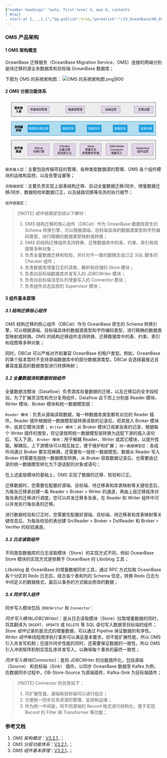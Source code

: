 ```yaml
---
{"number headings":"auto, first-level 4, max 6, contents
{ #toc}
, start-at 1, _.1.1","dg-publish":true,"permalink":"/15_OceanBase/06_OceanBase 数据迁移/OMS 迁移数据/OMS 架构概览/","dgPassFrontmatter":true}
---
```




### OMS 产品架构
#### 1 OMS 架构概览
OceanBase 迁移服务（OceanBase Migration Service，OMS）连接的两端分别是待迁移的源业务数据库和目标端 OceanBase 数据库；

下图为 OMS 的系统架构图：
![OMS 的系统架构图.png|800](/img/user/02_%E9%99%84%E4%BB%B6/Image/15_OceanBase/OMS%20%E7%9A%84%E7%B3%BB%E7%BB%9F%E6%9E%B6%E6%9E%84%E5%9B%BE.png)



#### 2 OMS 分层功能体系
<svg xmlns="http://www.w3.org/2000/svg" version="1.1" height="240px" width="611px" viewBox="-10 -10 631 260" content="&lt;mxGraphModel dx=&quot;1394&quot; dy=&quot;649&quot; grid=&quot;1&quot; gridSize=&quot;10&quot; guides=&quot;1&quot; tooltips=&quot;1&quot; connect=&quot;1&quot; arrows=&quot;1&quot; fold=&quot;1&quot; page=&quot;0&quot; pageScale=&quot;1&quot; pageWidth=&quot;827&quot; pageHeight=&quot;1169&quot; math=&quot;0&quot; shadow=&quot;0&quot;&gt;&lt;root&gt;&lt;mxCell id=&quot;0&quot;/&gt;&lt;mxCell id=&quot;1&quot; parent=&quot;0&quot;/&gt;&lt;mxCell id=&quot;2&quot; value=&quot;&quot; style=&quot;rounded=0;whiteSpace=wrap;html=1;fillColor=#eeeeee;strokeColor=#36393d;&quot; vertex=&quot;1&quot; parent=&quot;1&quot;&gt;&lt;mxGeometry x=&quot;-220&quot; y=&quot;20&quot; width=&quot;610&quot; height=&quot;60&quot; as=&quot;geometry&quot;/&gt;&lt;/mxCell&gt;&lt;mxCell id=&quot;3&quot; value=&quot;服务接入层&quot; style=&quot;text;html=1;strokeColor=none;fillColor=none;align=center;verticalAlign=middle;whiteSpace=wrap;rounded=0;fontColor=#000000;fontStyle=1&quot; vertex=&quot;1&quot; parent=&quot;1&quot;&gt;&lt;mxGeometry x=&quot;-210&quot; y=&quot;35&quot; width=&quot;40&quot; height=&quot;30&quot; as=&quot;geometry&quot;/&gt;&lt;/mxCell&gt;&lt;mxCell id=&quot;4&quot; value=&quot;&quot; style=&quot;rounded=0;whiteSpace=wrap;html=1;fillColor=#b1ddf0;strokeColor=#10739e;&quot; vertex=&quot;1&quot; parent=&quot;1&quot;&gt;&lt;mxGeometry x=&quot;-220&quot; y=&quot;100&quot; width=&quot;610&quot; height=&quot;60&quot; as=&quot;geometry&quot;/&gt;&lt;/mxCell&gt;&lt;mxCell id=&quot;6&quot; value=&quot;&quot; style=&quot;rounded=0;whiteSpace=wrap;html=1;fillColor=#eeeeee;strokeColor=#36393d;&quot; vertex=&quot;1&quot; parent=&quot;1&quot;&gt;&lt;mxGeometry x=&quot;-220&quot; y=&quot;179&quot; width=&quot;610&quot; height=&quot;80&quot; as=&quot;geometry&quot;/&gt;&lt;/mxCell&gt;&lt;mxCell id=&quot;7&quot; value=&quot;组件链路层&quot; style=&quot;text;html=1;strokeColor=none;fillColor=none;align=center;verticalAlign=middle;whiteSpace=wrap;rounded=0;fontColor=#000000;fontStyle=1&quot; vertex=&quot;1&quot; parent=&quot;1&quot;&gt;&lt;mxGeometry x=&quot;-210&quot; y=&quot;204&quot; width=&quot;40&quot; height=&quot;30&quot; as=&quot;geometry&quot;/&gt;&lt;/mxCell&gt;&lt;mxCell id=&quot;8&quot; value=&quot;流程编排层&quot; style=&quot;text;html=1;strokeColor=none;fillColor=none;align=center;verticalAlign=middle;whiteSpace=wrap;rounded=0;fontColor=#000000;fontStyle=1&quot; vertex=&quot;1&quot; parent=&quot;1&quot;&gt;&lt;mxGeometry x=&quot;-210&quot; y=&quot;115&quot; width=&quot;40&quot; height=&quot;30&quot; as=&quot;geometry&quot;/&gt;&lt;/mxCell&gt;&lt;mxCell id=&quot;9&quot; value=&quot;传输项目管理&quot; style=&quot;rounded=0;whiteSpace=wrap;html=1;fillColor=#e1d5e7;strokeColor=#9673a6;fontColor=#000000;&quot; vertex=&quot;1&quot; parent=&quot;1&quot;&gt;&lt;mxGeometry x=&quot;-150&quot; y=&quot;35&quot; width=&quot;90&quot; height=&quot;30&quot; as=&quot;geometry&quot;/&gt;&lt;/mxCell&gt;&lt;mxCell id=&quot;10&quot; value=&quot;数据源管理&quot; style=&quot;rounded=0;whiteSpace=wrap;html=1;fillColor=#e1d5e7;strokeColor=#9673a6;fontColor=#000000;&quot; vertex=&quot;1&quot; parent=&quot;1&quot;&gt;&lt;mxGeometry x=&quot;10&quot; y=&quot;35&quot; width=&quot;80&quot; height=&quot;30&quot; as=&quot;geometry&quot;/&gt;&lt;/mxCell&gt;&lt;mxCell id=&quot;11&quot; value=&quot;运维监控&quot; style=&quot;rounded=0;whiteSpace=wrap;html=1;fillColor=#e1d5e7;strokeColor=#9673a6;fontColor=#000000;&quot; vertex=&quot;1&quot; parent=&quot;1&quot;&gt;&lt;mxGeometry x=&quot;160&quot; y=&quot;35&quot; width=&quot;80&quot; height=&quot;30&quot; as=&quot;geometry&quot;/&gt;&lt;/mxCell&gt;&lt;mxCell id=&quot;13&quot; value=&quot;告警设置&quot; style=&quot;rounded=0;whiteSpace=wrap;html=1;fillColor=#e1d5e7;strokeColor=#9673a6;fontColor=#000000;&quot; vertex=&quot;1&quot; parent=&quot;1&quot;&gt;&lt;mxGeometry x=&quot;300&quot; y=&quot;35&quot; width=&quot;80&quot; height=&quot;30&quot; as=&quot;geometry&quot;/&gt;&lt;/mxCell&gt;&lt;mxCell id=&quot;14&quot; value=&quot;数据库对象迁移&quot; style=&quot;rounded=0;whiteSpace=wrap;html=1;fillColor=#1ba1e2;strokeColor=#006EAF;fontColor=#ffffff;&quot; vertex=&quot;1&quot; parent=&quot;1&quot;&gt;&lt;mxGeometry x=&quot;-150&quot; y=&quot;115&quot; width=&quot;90&quot; height=&quot;30&quot; as=&quot;geometry&quot;/&gt;&lt;/mxCell&gt;&lt;mxCell id=&quot;15&quot; value=&quot;数据迁移&quot; style=&quot;rounded=0;whiteSpace=wrap;html=1;fillColor=#1ba1e2;strokeColor=#006EAF;fontColor=#ffffff;&quot; vertex=&quot;1&quot; parent=&quot;1&quot;&gt;&lt;mxGeometry x=&quot;-10&quot; y=&quot;115&quot; width=&quot;60&quot; height=&quot;30&quot; as=&quot;geometry&quot;/&gt;&lt;/mxCell&gt;&lt;mxCell id=&quot;16&quot; value=&quot;数据同步&quot; style=&quot;rounded=0;whiteSpace=wrap;html=1;fillColor=#1ba1e2;strokeColor=#006EAF;fontColor=#ffffff;&quot; vertex=&quot;1&quot; parent=&quot;1&quot;&gt;&lt;mxGeometry x=&quot;100&quot; y=&quot;115&quot; width=&quot;60&quot; height=&quot;30&quot; as=&quot;geometry&quot;/&gt;&lt;/mxCell&gt;&lt;mxCell id=&quot;17&quot; value=&quot;数据校验&quot; style=&quot;rounded=0;whiteSpace=wrap;html=1;fillColor=#1ba1e2;strokeColor=#006EAF;fontColor=#ffffff;&quot; vertex=&quot;1&quot; parent=&quot;1&quot;&gt;&lt;mxGeometry x=&quot;210&quot; y=&quot;115&quot; width=&quot;60&quot; height=&quot;30&quot; as=&quot;geometry&quot;/&gt;&lt;/mxCell&gt;&lt;mxCell id=&quot;18&quot; value=&quot;链路切换&quot; style=&quot;rounded=0;whiteSpace=wrap;html=1;fillColor=#1ba1e2;strokeColor=#006EAF;fontColor=#ffffff;&quot; vertex=&quot;1&quot; parent=&quot;1&quot;&gt;&lt;mxGeometry x=&quot;320&quot; y=&quot;115&quot; width=&quot;60&quot; height=&quot;30&quot; as=&quot;geometry&quot;/&gt;&lt;/mxCell&gt;&lt;mxCell id=&quot;19&quot; value=&quot;DBCat&amp;lt;br&amp;gt;切换引擎&quot; style=&quot;rounded=0;whiteSpace=wrap;html=1;fillColor=#e1d5e7;strokeColor=#9673a6;fontColor=#000000;&quot; vertex=&quot;1&quot; parent=&quot;1&quot;&gt;&lt;mxGeometry x=&quot;-150&quot; y=&quot;194&quot; width=&quot;90&quot; height=&quot;50&quot; as=&quot;geometry&quot;/&gt;&lt;/mxCell&gt;&lt;mxCell id=&quot;20&quot; value=&quot;Checker&amp;lt;br&amp;gt;全量迁移&amp;lt;br&amp;gt;校验和订正&quot; style=&quot;rounded=0;whiteSpace=wrap;html=1;fillColor=#e1d5e7;strokeColor=#9673a6;fontColor=#000000;&quot; vertex=&quot;1&quot; parent=&quot;1&quot;&gt;&lt;mxGeometry x=&quot;-40&quot; y=&quot;194&quot; width=&quot;90&quot; height=&quot;50&quot; as=&quot;geometry&quot;/&gt;&lt;/mxCell&gt;&lt;mxCell id=&quot;21&quot; value=&quot;Store&amp;lt;br&amp;gt;增量日志&amp;lt;br&amp;gt;抓取解析存储&quot; style=&quot;rounded=0;whiteSpace=wrap;html=1;fillColor=#e1d5e7;strokeColor=#9673a6;fontColor=#000000;&quot; vertex=&quot;1&quot; parent=&quot;1&quot;&gt;&lt;mxGeometry x=&quot;70&quot; y=&quot;194&quot; width=&quot;90&quot; height=&quot;50&quot; as=&quot;geometry&quot;/&gt;&lt;/mxCell&gt;&lt;mxCell id=&quot;22&quot; value=&quot;JDBCWriter&amp;lt;br&amp;gt;Connector&amp;lt;br&amp;gt;增量写入&quot; style=&quot;rounded=0;whiteSpace=wrap;html=1;fillColor=#e1d5e7;strokeColor=#9673a6;fontColor=#000000;&quot; vertex=&quot;1&quot; parent=&quot;1&quot;&gt;&lt;mxGeometry x=&quot;180&quot; y=&quot;194&quot; width=&quot;90&quot; height=&quot;50&quot; as=&quot;geometry&quot;/&gt;&lt;/mxCell&gt;&lt;mxCell id=&quot;23&quot; value=&quot;Supervisor&amp;lt;br&amp;gt;组件监控&quot; style=&quot;rounded=0;whiteSpace=wrap;html=1;fillColor=#e1d5e7;strokeColor=#9673a6;fontColor=#000000;&quot; vertex=&quot;1&quot; parent=&quot;1&quot;&gt;&lt;mxGeometry x=&quot;290&quot; y=&quot;194&quot; width=&quot;90&quot; height=&quot;50&quot; as=&quot;geometry&quot;/&gt;&lt;/mxCell&gt;&lt;/root&gt;&lt;/mxGraphModel&gt;"><style type="text/css"></style><rect x="0.5" y="0.5" width="610" height="60" fill="#eeeeee" stroke="#36393d" pointer-events="none"/><g><foreignObject style="overflow: visible; text-align: left;" pointer-events="none" width="100%" height="100%"><div xmlns="http://www.w3.org/1999/xhtml" style="display: flex; align-items: unsafe center; justify-content: unsafe center; width: 38px; height: 1px; padding-top: 31px; margin-left: 12px;"><div style="box-sizing: border-box; font-size: 0; text-align: center; "><div style="display: inline-block; font-size: 12px; font-family: Helvetica; color: #000000; line-height: 1.2; pointer-events: none; font-weight: bold; white-space: normal; word-wrap: normal; ">服务接入层</div></div></div></foreignObject></g><rect x="0.5" y="80.5" width="610" height="60" fill="#b1ddf0" stroke="#10739e" pointer-events="none"/><rect x="0.5" y="159.5" width="610" height="80" fill="#eeeeee" stroke="#36393d" pointer-events="none"/><g><foreignObject style="overflow: visible; text-align: left;" pointer-events="none" width="100%" height="100%"><div xmlns="http://www.w3.org/1999/xhtml" style="display: flex; align-items: unsafe center; justify-content: unsafe center; width: 38px; height: 1px; padding-top: 200px; margin-left: 12px;"><div style="box-sizing: border-box; font-size: 0; text-align: center; "><div style="display: inline-block; font-size: 12px; font-family: Helvetica; color: #000000; line-height: 1.2; pointer-events: none; font-weight: bold; white-space: normal; word-wrap: normal; ">组件链路层</div></div></div></foreignObject></g><g><foreignObject style="overflow: visible; text-align: left;" pointer-events="none" width="100%" height="100%"><div xmlns="http://www.w3.org/1999/xhtml" style="display: flex; align-items: unsafe center; justify-content: unsafe center; width: 38px; height: 1px; padding-top: 111px; margin-left: 12px;"><div style="box-sizing: border-box; font-size: 0; text-align: center; "><div style="display: inline-block; font-size: 12px; font-family: Helvetica; color: #000000; line-height: 1.2; pointer-events: none; font-weight: bold; white-space: normal; word-wrap: normal; ">流程编排层</div></div></div></foreignObject></g><rect x="70.5" y="15.5" width="90" height="30" fill="#e1d5e7" stroke="#9673a6" pointer-events="none"/><g><foreignObject style="overflow: visible; text-align: left;" pointer-events="none" width="100%" height="100%"><div xmlns="http://www.w3.org/1999/xhtml" style="display: flex; align-items: unsafe center; justify-content: unsafe center; width: 88px; height: 1px; padding-top: 31px; margin-left: 72px;"><div style="box-sizing: border-box; font-size: 0; text-align: center; "><div style="display: inline-block; font-size: 12px; font-family: Helvetica; color: #000000; line-height: 1.2; pointer-events: none; white-space: normal; word-wrap: normal; ">传输项目管理</div></div></div></foreignObject></g><rect x="230.5" y="15.5" width="80" height="30" fill="#e1d5e7" stroke="#9673a6" pointer-events="none"/><g><foreignObject style="overflow: visible; text-align: left;" pointer-events="none" width="100%" height="100%"><div xmlns="http://www.w3.org/1999/xhtml" style="display: flex; align-items: unsafe center; justify-content: unsafe center; width: 78px; height: 1px; padding-top: 31px; margin-left: 232px;"><div style="box-sizing: border-box; font-size: 0; text-align: center; "><div style="display: inline-block; font-size: 12px; font-family: Helvetica; color: #000000; line-height: 1.2; pointer-events: none; white-space: normal; word-wrap: normal; ">数据源管理</div></div></div></foreignObject></g><rect x="380.5" y="15.5" width="80" height="30" fill="#e1d5e7" stroke="#9673a6" pointer-events="none"/><g><foreignObject style="overflow: visible; text-align: left;" pointer-events="none" width="100%" height="100%"><div xmlns="http://www.w3.org/1999/xhtml" style="display: flex; align-items: unsafe center; justify-content: unsafe center; width: 78px; height: 1px; padding-top: 31px; margin-left: 382px;"><div style="box-sizing: border-box; font-size: 0; text-align: center; "><div style="display: inline-block; font-size: 12px; font-family: Helvetica; color: #000000; line-height: 1.2; pointer-events: none; white-space: normal; word-wrap: normal; ">运维监控</div></div></div></foreignObject></g><rect x="520.5" y="15.5" width="80" height="30" fill="#e1d5e7" stroke="#9673a6" pointer-events="none"/><g><foreignObject style="overflow: visible; text-align: left;" pointer-events="none" width="100%" height="100%"><div xmlns="http://www.w3.org/1999/xhtml" style="display: flex; align-items: unsafe center; justify-content: unsafe center; width: 78px; height: 1px; padding-top: 31px; margin-left: 522px;"><div style="box-sizing: border-box; font-size: 0; text-align: center; "><div style="display: inline-block; font-size: 12px; font-family: Helvetica; color: #000000; line-height: 1.2; pointer-events: none; white-space: normal; word-wrap: normal; ">告警设置</div></div></div></foreignObject></g><rect x="70.5" y="95.5" width="90" height="30" fill="#1ba1e2" stroke="#006eaf" pointer-events="none"/><g><foreignObject style="overflow: visible; text-align: left;" pointer-events="none" width="100%" height="100%"><div xmlns="http://www.w3.org/1999/xhtml" style="display: flex; align-items: unsafe center; justify-content: unsafe center; width: 88px; height: 1px; padding-top: 111px; margin-left: 72px;"><div style="box-sizing: border-box; font-size: 0; text-align: center; "><div style="display: inline-block; font-size: 12px; font-family: Helvetica; color: #ffffff; line-height: 1.2; pointer-events: none; white-space: normal; word-wrap: normal; ">数据库对象迁移</div></div></div></foreignObject></g><rect x="210.5" y="95.5" width="60" height="30" fill="#1ba1e2" stroke="#006eaf" pointer-events="none"/><g><foreignObject style="overflow: visible; text-align: left;" pointer-events="none" width="100%" height="100%"><div xmlns="http://www.w3.org/1999/xhtml" style="display: flex; align-items: unsafe center; justify-content: unsafe center; width: 58px; height: 1px; padding-top: 111px; margin-left: 212px;"><div style="box-sizing: border-box; font-size: 0; text-align: center; "><div style="display: inline-block; font-size: 12px; font-family: Helvetica; color: #ffffff; line-height: 1.2; pointer-events: none; white-space: normal; word-wrap: normal; ">数据迁移</div></div></div></foreignObject></g><rect x="320.5" y="95.5" width="60" height="30" fill="#1ba1e2" stroke="#006eaf" pointer-events="none"/><g><foreignObject style="overflow: visible; text-align: left;" pointer-events="none" width="100%" height="100%"><div xmlns="http://www.w3.org/1999/xhtml" style="display: flex; align-items: unsafe center; justify-content: unsafe center; width: 58px; height: 1px; padding-top: 111px; margin-left: 322px;"><div style="box-sizing: border-box; font-size: 0; text-align: center; "><div style="display: inline-block; font-size: 12px; font-family: Helvetica; color: #ffffff; line-height: 1.2; pointer-events: none; white-space: normal; word-wrap: normal; ">数据同步</div></div></div></foreignObject></g><rect x="430.5" y="95.5" width="60" height="30" fill="#1ba1e2" stroke="#006eaf" pointer-events="none"/><g><foreignObject style="overflow: visible; text-align: left;" pointer-events="none" width="100%" height="100%"><div xmlns="http://www.w3.org/1999/xhtml" style="display: flex; align-items: unsafe center; justify-content: unsafe center; width: 58px; height: 1px; padding-top: 111px; margin-left: 432px;"><div style="box-sizing: border-box; font-size: 0; text-align: center; "><div style="display: inline-block; font-size: 12px; font-family: Helvetica; color: #ffffff; line-height: 1.2; pointer-events: none; white-space: normal; word-wrap: normal; ">数据校验</div></div></div></foreignObject></g><rect x="540.5" y="95.5" width="60" height="30" fill="#1ba1e2" stroke="#006eaf" pointer-events="none"/><g><foreignObject style="overflow: visible; text-align: left;" pointer-events="none" width="100%" height="100%"><div xmlns="http://www.w3.org/1999/xhtml" style="display: flex; align-items: unsafe center; justify-content: unsafe center; width: 58px; height: 1px; padding-top: 111px; margin-left: 542px;"><div style="box-sizing: border-box; font-size: 0; text-align: center; "><div style="display: inline-block; font-size: 12px; font-family: Helvetica; color: #ffffff; line-height: 1.2; pointer-events: none; white-space: normal; word-wrap: normal; ">链路切换</div></div></div></foreignObject></g><rect x="70.5" y="174.5" width="90" height="50" fill="#e1d5e7" stroke="#9673a6" pointer-events="none"/><g><foreignObject style="overflow: visible; text-align: left;" pointer-events="none" width="100%" height="100%"><div xmlns="http://www.w3.org/1999/xhtml" style="display: flex; align-items: unsafe center; justify-content: unsafe center; width: 88px; height: 1px; padding-top: 200px; margin-left: 72px;"><div style="box-sizing: border-box; font-size: 0; text-align: center; "><div style="display: inline-block; font-size: 12px; font-family: Helvetica; color: #000000; line-height: 1.2; pointer-events: none; white-space: normal; word-wrap: normal; ">DBCat<br />切换引擎</div></div></div></foreignObject></g><rect x="180.5" y="174.5" width="90" height="50" fill="#e1d5e7" stroke="#9673a6" pointer-events="none"/><g><foreignObject style="overflow: visible; text-align: left;" pointer-events="none" width="100%" height="100%"><div xmlns="http://www.w3.org/1999/xhtml" style="display: flex; align-items: unsafe center; justify-content: unsafe center; width: 88px; height: 1px; padding-top: 200px; margin-left: 182px;"><div style="box-sizing: border-box; font-size: 0; text-align: center; "><div style="display: inline-block; font-size: 12px; font-family: Helvetica; color: #000000; line-height: 1.2; pointer-events: none; white-space: normal; word-wrap: normal; ">Checker<br />全量迁移<br />校验和订正</div></div></div></foreignObject></g><rect x="290.5" y="174.5" width="90" height="50" fill="#e1d5e7" stroke="#9673a6" pointer-events="none"/><g><foreignObject style="overflow: visible; text-align: left;" pointer-events="none" width="100%" height="100%"><div xmlns="http://www.w3.org/1999/xhtml" style="display: flex; align-items: unsafe center; justify-content: unsafe center; width: 88px; height: 1px; padding-top: 200px; margin-left: 292px;"><div style="box-sizing: border-box; font-size: 0; text-align: center; "><div style="display: inline-block; font-size: 12px; font-family: Helvetica; color: #000000; line-height: 1.2; pointer-events: none; white-space: normal; word-wrap: normal; ">Store<br />增量日志<br />抓取解析存储</div></div></div></foreignObject></g><rect x="400.5" y="174.5" width="90" height="50" fill="#e1d5e7" stroke="#9673a6" pointer-events="none"/><g><foreignObject style="overflow: visible; text-align: left;" pointer-events="none" width="100%" height="100%"><div xmlns="http://www.w3.org/1999/xhtml" style="display: flex; align-items: unsafe center; justify-content: unsafe center; width: 88px; height: 1px; padding-top: 200px; margin-left: 402px;"><div style="box-sizing: border-box; font-size: 0; text-align: center; "><div style="display: inline-block; font-size: 12px; font-family: Helvetica; color: #000000; line-height: 1.2; pointer-events: none; white-space: normal; word-wrap: normal; ">JDBCWriter<br />Connector<br />增量写入</div></div></div></foreignObject></g><rect x="510.5" y="174.5" width="90" height="50" fill="#e1d5e7" stroke="#9673a6" pointer-events="none"/><g><foreignObject style="overflow: visible; text-align: left;" pointer-events="none" width="100%" height="100%"><div xmlns="http://www.w3.org/1999/xhtml" style="display: flex; align-items: unsafe center; justify-content: unsafe center; width: 88px; height: 1px; padding-top: 200px; margin-left: 512px;"><div style="box-sizing: border-box; font-size: 0; text-align: center; "><div style="display: inline-block; font-size: 12px; font-family: Helvetica; color: #000000; line-height: 1.2; pointer-events: none; white-space: normal; word-wrap: normal; ">Supervisor<br />组件监控</div></div></div></foreignObject></g></svg>

`服务接入层`：主要包括传输项目的管理、各种类型数据源的管理、OMS 各个组件模块的运维和监控，以及告警设置等；

`流程编排层`：主要负责实现上层表结构迁移、启动全量数据迁移/同步、增量数据迁移/同步、数据校检和数据订正，以及链路切换等任务的执行细节；

`组件链路层`：


> [!NOTE] *组件链路层包括以下模块*：
> 1. OMS 结构迁移的核心组件（DBCat）作为 OceanBase 数据库原生的 Schema 转换引擎，可以根据源端、目标端具体的数据源类型和字符编码类型，进行精确的数据类型映射或转换；
> 	1. OMS 的结构迁移组件支持转换、迁移数据库中的表、约束、索引和视图等多种对象；
> 2. 负责全量数据迁移和校验，并针对不一致的数据生成订正 SQL 脚本的 Checker 组件；
> 3. 负责数据库增量日志的读取、解析和存储的 Store 模块；
> 4. 负责向目标端数据库并发写入的 JDBCWriter 模块；
> 5. 负责向目标端消息队列增量写入的 Connector 模块；
> 6. 负责组件状态监控的 Supervisor 模块；


#### 3 组件基本原理
##### 3.1 结构迁移核心组件
OMS 结构迁移的核心组件（DBCat）作为 OceanBase 原生的 Schema 转换引擎，可以根据源端、目标端具体的数据源类型和字符编码类型，进行精确的数据类型映射或转换。OMS 的结构迁移组件支持转换、迁移数据库中的表、约束、索引和视图等多种对象；

同时，DBCat 可以严格对齐和兼容 OceanBase 的租户类型。例如，OceanBase 的某个版本暂时不支持源端数据库中的部分数据源类型，DBCat 会选择最接近且兼容度最高的数据类型进行转换映射；

##### 3.2 全量数据流和数据校验组件
全量数据流模块（Dataflow）负责源库存量数据的迁移，以及迁移后的全字段校验。为了扩展灵活性和充分复用组件，Dataflow 自下而上分别是 Reader 模块、Writer 模块、Broker 模块和统一数据模型层：

`Reader 模块`：负责从源端读取数据，每一种数据库类型都有对应的 Reader 插件。Reader 插件根据统一数据模型层转换读取的记录后，将其放入 Broker 模块中，由其它模块消费；
`Writer 模块`：从 Broker 模块订阅某张表的记录，根据每个 Writer 插件的类型，将记录按照统一数据模型层转换为适配下游的插入语句后，写入下游。
`Broker 模块`：用于解耦 Reader、Writer 或其它模块，以提升性能。解耦后，上下游模块可以相互独立，便于维护和扩展；
`统一数据模型层`：各组件间通过 Broker 要实现解耦，还需要有一层统一数据模型。数据从 Reader 写入 Broker 时需要先按统一数据模型转换，从 Broker 获取数据记录后，也需要由记录的统一数据模型转化为下游适配的对象或语句；

在上述底层模块的基础上，OMS 实现了数据的迁移、校验和订正。

迁移数据时，您需要在配置好源端、目标端、待迁移表和库表映射等关键信息后，为每张迁移表创建一条 Reader > Broker > Writer 的通道，再由上层迁移程序对每张表的迁移进行调度。您可以并发迁移多张表，在 Reader 和 Writer 组件中可以并发执行每张表的迁移。

进行数据校验和订正时，您需要在配置好源端、目标端、待迁移表和库表映射等关键信息后，为每张校验的表创建 SrcReader > Broker > DstReader 和 Broker > Verifier 的校验通道。


##### 3.3 日志读取组件
不同类型数据库的日志读取模块（Store）的实现方式不同，例如 OceanBase Store 模块的实现方式是依赖于 OceanBase 的 Liboblog 工具；

Lliboblog 是 OceanBase 的增量数据同步工具，通过 RPC 方式拉取 OceanBase 各个分区的 Redo 日志后，结合各个表和列的 Schema 信息，转换 Redo 日志为中间定义的数据格式，最后以事务的方式输出修改的数据；

##### 3.4 同步写入组件
同步写入模块包括 `JDBCWriter` 和 `Connector`：

*同步写入模块(JDBCWriter)*：是从日志读取模块（Store）拉取增量数据的同时，将其翻译为 `INSERT`、`UPDATE` 或 `DELETE` 等 SQL 语句写入数据至目标端的组件；*Store 组件*记录的是流式的增量数据，可以通过 Pipeline 保证数据的有序性。*Writer 组件*单线程顺序执行事务可以满足基本要求，但不能扩展性能，所以 OMS 引入并发写机制；在提升同步性能的同时，还需要保证数据的一致性，所以 OMS 引入冲突矩阵机制实现乱序并发写入，以确保每个事务的最终一致性；

*同步写入模块(Connector)*：是将 JDBCWriter 的功能插件化，包括源端（Source） 和目标端（Sink） 插件。以同步 OceanBase 数据至 Kafka 为例，在数据同步过程中，OB-Store-Source 为源端插件，Kafka-Sink 为目标端插件；

> [!NOTE] Connector 的优势如下：
> 1. 可扩展性强，源端和目标端可以进行组合；
> 2. 方便统一同步任务资源的管理、监控和运维；
> 3. 作为统一中间层，将不同源端的 Record 格式进行结构化，便于实现 Record 的 Filter 和 Transformer 等功能；


### 参考文档
1. *OMS 架构概览*：[V3.2.1](https://www.oceanbase.com/docs/enterprise-oms-doc-cn-10000000000373537)，；
2. *OMS 分层功能体系*：[V3.2.1](https://www.oceanbase.com/docs/enterprise-oms-doc-cn-10000000000373538)，；
3. *OMS 组件基本原理*：[V3.2.1](https://www.oceanbase.com/docs/enterprise-oms-doc-cn-10000000000373539)，；


